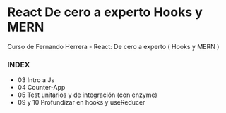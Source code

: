 # React De cero a experto Hooks y MERN
Curso de Fernando Herrera - React: De cero a experto ( Hooks y MERN )

### INDEX

- 03 Intro a Js
- 04 Counter-App
- 05 Test unitarios y de integración (con enzyme)
- 09 y 10 Profundizar en hooks y useReducer
